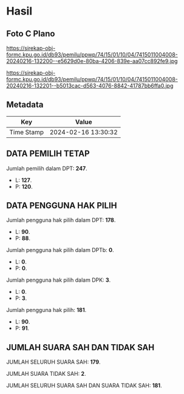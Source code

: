 # Hasil

## Foto C Plano

https://sirekap-obj-formc.kpu.go.id/db93/pemilu/ppwp/74/15/01/10/04/7415011004008-20240216-132200--e5629d0e-80ba-4206-839e-aa07cc892fe9.jpg

https://sirekap-obj-formc.kpu.go.id/db93/pemilu/ppwp/74/15/01/10/04/7415011004008-20240216-132201--b5013cac-d563-4076-8842-41787bb6ffa0.jpg


## Metadata

| Key        | Value               |
| ---------- | ------------------- |
| Time Stamp | 2024-02-16 13:30:32 |


## DATA PEMILIH TETAP

Jumlah pemilih dalam DPT: **247**.
 * L: **127**.
 * P: **120**.

## DATA PENGGUNA HAK PILIH

Jumlah pengguna hak pilih dalam DPT: **178**.
 * L: **90**.
 * P: **88**.

Jumlah pengguna hak pilih dalam DPTb: **0**.
 * L: **0**.
 * P: **0**.

Jumlah pengguna hak pilih dalam DPK: **3**.
 * L: **0**.
 * P: **3**.

Jumlah pengguna hak pilih: **181**.
 * L: **90**.
 * P: **91**.

## JUMLAH SUARA SAH DAN TIDAK SAH

JUMLAH SELURUH SUARA SAH: **179**.

JUMLAH SUARA TIDAK SAH: **2**.

JUMLAH SELURUH SUARA SAH DAN SUARA TIDAK SAH: **181**.


